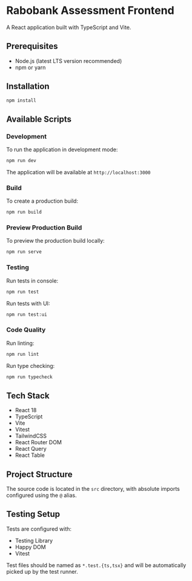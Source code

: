 # Rabobank Assessment Frontend

A React application built with TypeScript and Vite.

## Prerequisites

- Node.js (latest LTS version recommended)
- npm or yarn

## Installation

```bash
npm install
```

## Available Scripts

### Development

To run the application in development mode:

```bash
npm run dev
```

The application will be available at `http://localhost:3000`

### Build

To create a production build:

```bash
npm run build
```

### Preview Production Build

To preview the production build locally:

```bash
npm run serve
```

### Testing

Run tests in console:

```bash
npm run test
```

Run tests with UI:

```bash
npm run test:ui
```

### Code Quality

Run linting:

```bash
npm run lint
```

Run type checking:

```bash
npm run typecheck
```

## Tech Stack

- React 18
- TypeScript
- Vite
- Vitest
- TailwindCSS
- React Router DOM
- React Query
- React Table

## Project Structure

The source code is located in the `src` directory, with absolute imports configured using the `@` alias.

## Testing Setup

Tests are configured with:
- Testing Library
- Happy DOM
- Vitest

Test files should be named as `*.test.{ts,tsx}` and will be automatically picked up by the test runner.
```
